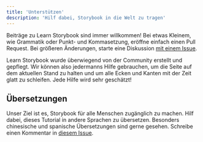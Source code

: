 ```yaml
---
title: 'Unterstützen'
description: 'Hilf dabei, Storybook in die Welt zu tragen'
---
```


Beiträge zu Learn Storybook sind immer willkommen! Bei etwas Kleinem, wie Grammatik oder Punkt- und Kommasetzung, eröffne einfach einen Pull Request. Bei größeren Änderungen, starte eine Diskussion [mit einem Issue](https://github.com/chromaui/learnstorybook.com/issues).

Learn Storybook wurde überwiegend von der Community erstellt und gepflegt. Wir können also jedermanns Hilfe gebrauchen, um die Seite auf dem aktuellen Stand zu halten und um alle Ecken und Kanten mit der Zeit glatt zu schleifen. Jede Hilfe wird sehr geschätzt!

## Übersetzungen

Unser Ziel ist es, Storybook für alle Menschen zugänglich zu machen. Hilf dabei, dieses Tutorial in andere Sprachen zu übersetzen. Besonders chinesische und spanische Übersetzungen sind gerne gesehen. Schreibe einen Kommentar in [diesem Issue](https://github.com/chromaui/learnstorybook.com/issues/3).
